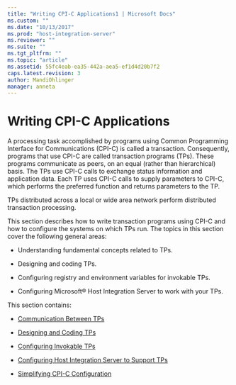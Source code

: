 ```yaml
---
title: "Writing CPI-C Applications1 | Microsoft Docs"
ms.custom: ""
ms.date: "10/13/2017"
ms.prod: "host-integration-server"
ms.reviewer: ""
ms.suite: ""
ms.tgt_pltfrm: ""
ms.topic: "article"
ms.assetid: 55fc4eab-ea35-442a-aea5-ef1d4d20b7f2
caps.latest.revision: 3
author: MandiOhlinger
manager: anneta
---
```

# Writing CPI-C Applications
A processing task accomplished by programs using Common Programming Interface for Communications (CPI-C) is called a transaction. Consequently, programs that use CPI-C are called transaction programs (TPs). These programs communicate as peers, on an equal (rather than hierarchical) basis. The TPs use CPI-C calls to exchange status information and application data. Each TP uses CPI-C calls to supply parameters to CPI-C, which performs the preferred function and returns parameters to the TP.  
  
 TPs distributed across a local or wide area network perform distributed transaction processing.  
  
 This section describes how to write transaction programs using CPI-C and how to configure the systems on which TPs run. The topics in this section cover the following general areas:  
  
-   Understanding fundamental concepts related to TPs.  
  
-   Designing and coding TPs.  
  
-   Configuring registry and environment variables for invokable TPs.  
  
-   Configuring Microsoft® Host Integration Server to work with your TPs.  
  
 This section contains:  
  
-   [Communication Between TPs](../core/communication-between-tps-cpi-c.md)  
  
-   [Designing and Coding TPs](../core/designing-and-coding-tps-cpi-c.md)  
  
-   [Configuring Invokable TPs](../core/configuring-invokable-tps-cpi-c.md)  
  
-   [Configuring Host Integration Server to Support TPs](../core/configuring-host-integration-server-to-support-tps-cpi-c.md)  
  
-   [Simplifying CPI-C Configuration](../core/simplifying-cpi-c-configuration-cpi-c.md)